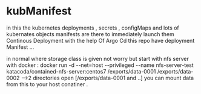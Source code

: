 # kubManifest
in this the kubernetes deployments , secrets , configMaps and lots of kubernates objects manifests are there to immediately launch them
Continous Deployment with the help Of Argo Cd this repo have deployment Manifest ...



in normal where storage class is given not worry but start with nfs server with docker : 
                        docker run -d --net=host --privileged --name nfs-server-test katacoda/contained-nfs-server:centos7  /exports/data-0001 /exports/data-0002
         -->2 directories open [/exports/data-0001 and ..] you can mount data from this to your host conatiner . 
